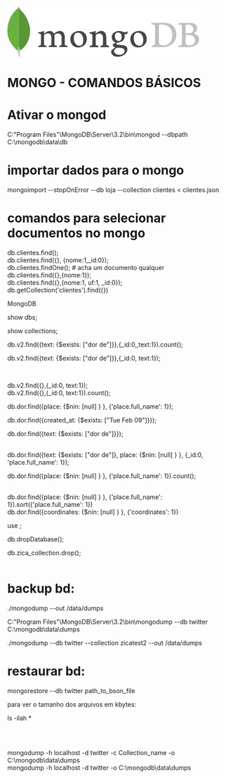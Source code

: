 ![image](mongodb.png)

# MONGO - COMANDOS BÁSICOS 


# Ativar o mongod
C:\"Program Files"\MongoDB\Server\3.2\bin\mongod --dbpath C:\mongodb\data\db

# importar dados para o mongo
mongoimport --stopOnError --db loja --collection clientes < clientes.json

# comandos para selecionar documentos no mongo
db.clientes.find(); <br />
db.clientes.find({}, {nome:1,_id:0}); <br />
db.clientes.findOne();    # acha um documento qualquer <br />
db.clientes.find({},{nome:1}); <br />
db.clientes.find({},{nome:1, uf:1, _id:0}); <br />
db.getCollection('clientes').find({}) <br />



MongoDB <br />

show dbs; <br />

show collections; <br />

db.v2.find({text: {$exists: ["dor de"]}},{_id:0,,text:1}).count(); <br />

db.v2.find({text: {$exists: ["dor de"]}},{_id:0, text:1}); <br />

<br />

db.v2.find({},{_id:0, text:1}); <br />
db.v2.find({},{_id:0, text:1}).count(); <br />


db.dor.find({place: {$nin: [null] } }, {'place.full_name': 1}); <br />


db.dor.find({created_at: {$exists: ["Tue Feb 09"]}}); <br />

db.dor.find({text: {$exists: ["dor de"]}}); <br /> <br />


db.dor.find({text: {$exists: ["dor de"]}, place: {$nin: [null] } }, {_id:0, 'place.full_name': 1}); <br />

db.dor.find({place: {$nin: [null] } }, {'place.full_name': 1}).count(); <br /> <br />

 db.dor.find({place: {$nin: [null] } }, {'place.full_name': 1}).sort({'place.full_name': 1}) <br />
 db.dor.find({coordinates: {$nin: [null] } }, {'coordinates': 1}) <br />

use <database>; <br />

db.dropDatabase(); <br />

db.zica_collection.drop(); <br /> <br />


# backup bd: <br />
./mongodump --out /data/dumps <br />


C:\"Program Files"\MongoDB\Server\3.2\bin\mongodump --db twitter C:\mongodb\data\dumps <br />

./mongodump --db twitter --collection zicatest2   --out /data/dumps <br />


# restaurar bd: <br />

mongorestore --db twitter path_to_bson_file <br />

para ver o tamanho dos arquivos em kbytes: <br />

ls -ilah * <br />

<br /><br />

mongodump -h localhost -d twitter -c Collection_name -o C:\mongodb\data\dumps <br />
mongodump -h localhost -d twitter -o C:\mongodb\data\dumps <br />
